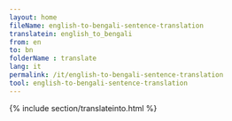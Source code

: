 ```yaml
---
layout: home
fileName: english-to-bengali-sentence-translation
translatein: english_to_bengali
from: en
to: bn
folderName : translate
lang: it
permalink: /it/english-to-bengali-sentence-translation
tool: english-to-bengali-sentence-translation
---
```

{% include section/translateinto.html %}